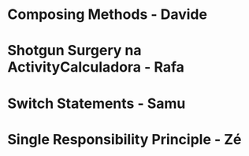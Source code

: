 # Composing Methods - Davide

# Shotgun Surgery na ActivityCalculadora - Rafa

# Switch Statements - Samu

# Single Responsibility Principle - Zé
